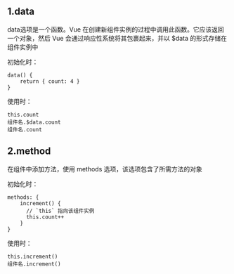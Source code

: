 ## 1.data

data选项是一个函数。Vue 在创建新组件实例的过程中调用此函数。它应该返回一个对象，然后 Vue 会通过响应性系统将其包裹起来，并以 $data 的形式存储在组件实例中

初始化时：

```
data() {
    return { count: 4 }
}
```

使用时：

```
this.count
组件名.$data.count
组件名.count
```

## 2.method

在组件中添加方法，使用 methods 选项，该选项包含了所需方法的对象

初始化时：

```
methods: {
    increment() {
      // `this` 指向该组件实例
      this.count++
    }
}
```

使用时：

```
this.increment()
组件名.increment()
```

